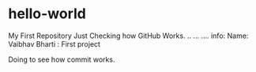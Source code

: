 # hello-world
My First Repository
Just Checking how GitHub Works.
..
...
....
info:
Name: Vaibhav Bharti
: First project

Doing to see how commit works.
